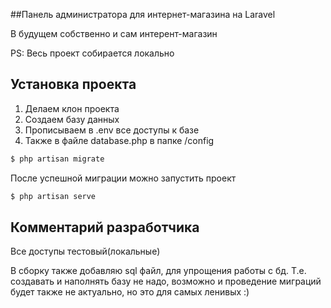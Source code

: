 ##Панель администратора для интернет-магазина на Laravel
<p>В будущем собственно и сам интерент-магазин</p>
PS: Весь проект собирается локально

## Установка проекта

<ol>
<li>Делаем клон проекта</li>
<li>Создаем базу данных</li>
<li>Прописываем в .env все доступы к базе</li>
<li>Также в файле database.php в папке /config</li>
</ol>

```sh 
$ php artisan migrate
```
<p>После успешной миграции можно запустить проект</p>

```sh 
$ php artisan serve
```

## Комментарий разработчика

<p>Все доступы тестовый(локальные)</p>
<p>В сборку также добавляю sql файл, для упрощения работы с бд. Т.е. создавать и наполнять базу не надо, возможно и проведение миграций будет также не актуально, но это для самых ленивых :)</p>
